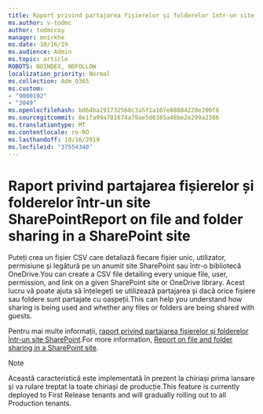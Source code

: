 ```yaml
---
title: Raport privind partajarea fișierelor și folderelor într-un site SharePoint
ms.author: v-todmc
author: todmccoy
manager: mnirkhe
ms.date: 10/16/19
ms.audience: Admin
ms.topic: article
ROBOTS: NOINDEX, NOFOLLOW
localization_priority: Normal
ms.collection: Adm_O365
ms.custom:
- "9000192"
- "3049"
ms.openlocfilehash: bd64ba291732568c3a5f1a107e88884220e200f8
ms.sourcegitcommit: 8e1fa99a781674a79ae5d0385a48be2e209a2386
ms.translationtype: MT
ms.contentlocale: ro-RO
ms.lasthandoff: 10/16/2019
ms.locfileid: "37554340"
---
```

# <a name="report-on-file-and-folder-sharing-in-a-sharepoint-site"></a><span data-ttu-id="7fbb1-102">Raport privind partajarea fișierelor și folderelor într-un site SharePoint</span><span class="sxs-lookup"><span data-stu-id="7fbb1-102">Report on file and folder sharing in a SharePoint site</span></span>

<span data-ttu-id="7fbb1-103">Puteți crea un fișier CSV care detaliază fiecare fișier unic, utilizator, permisiune și legătură pe un anumit site SharePoint sau într-o bibliotecă OneDrive.</span><span class="sxs-lookup"><span data-stu-id="7fbb1-103">You can create a CSV file detailing every unique file, user, permission, and link on a given SharePoint site or OneDrive library.</span></span> <span data-ttu-id="7fbb1-104">Acest lucru vă poate ajuta să înțelegeți se utilizează partajarea și dacă orice fișiere sau foldere sunt partajate cu oaspeții.</span><span class="sxs-lookup"><span data-stu-id="7fbb1-104">This can help you understand how sharing is being used and whether any files or folders are being shared with guests.</span></span>

<span data-ttu-id="7fbb1-105">Pentru mai multe informații, [raport privind partajarea fișierelor și folderelor într-un site SharePoint](https://docs.microsoft.com/en-us/sharepoint/sharing-reports).</span><span class="sxs-lookup"><span data-stu-id="7fbb1-105">For more information, [Report on file and folder sharing in a SharePoint site](https://docs.microsoft.com/en-us/sharepoint/sharing-reports).</span></span>

> [!NOTE]
> <span data-ttu-id="7fbb1-106">Această caracteristică este implementată în prezent la chiriași prima lansare și va rulare treptat la toate chiriași de producție.</span><span class="sxs-lookup"><span data-stu-id="7fbb1-106">This feature is currently deployed to First Release tenants and will gradually rolling out to all Production tenants.</span></span>